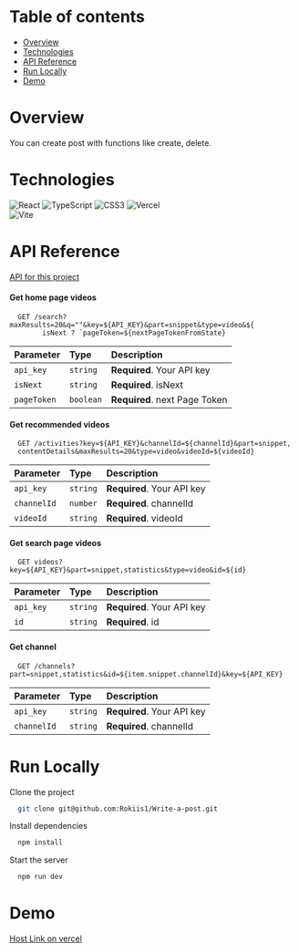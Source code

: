 # Table of contents

- [Overview](#overview)
- [Technologies](#technologies)
- [API Reference](#api-reference)
- [Run Locally](#run-locally)
- [Demo](#demo)

# Overview

You can create post with functions like create, delete.

# Technologies

![React](https://img.shields.io/badge/react-%2320232a.svg?style=for-the-badge&logo=react&logoColor=%2361DAFB) 
![TypeScript](https://img.shields.io/badge/typescript-%23007ACC.svg?style=for-the-badge&logo=typescript&logoColor=white)
![CSS3](https://img.shields.io/badge/css3-%231572B6.svg?style=for-the-badge&logo=css3&logoColor=white)
![Vercel](https://img.shields.io/badge/vercel-%23000000.svg?style=for-the-badge&logo=vercel&logoColor=white)	
![Vite](https://img.shields.io/badge/vite-%23646CFF.svg?style=for-the-badge&logo=vite&logoColor=white)

# API Reference

[API for this project](https://notes-card.onrender.com)

#### Get home page videos

```http
  GET /search?maxResults=20&q=""&key=${API_KEY}&part=snippet&type=video&${
        isNext ? `pageToken=${nextPageTokenFromState}
```

| Parameter | Type     | Description                |
| :-------- | :------- | :------------------------- |
| `api_key` | `string` | **Required**. Your API key |
| `isNext`  | `string` | **Required**. isNext  |
| `pageToken` | `boolean`| **Required**. next Page Token |

#### Get recommended videos 

```http
  GET /activities?key=${API_KEY}&channelId=${channelId}&part=snippet,
  contentDetails&maxResults=20&type=video&videoId=${videoId}
```

| Parameter | Type     | Description                       |
| :-------- | :------- | :-------------------------------- |
| `api_key` | `string` | **Required**. Your API key |
| `channelId`| `number`| **Required**. channelId |
| `videoId`| `string`  | **Required**. videoId |

#### Get search page videos

```http
  GET videos?key=${API_KEY}&part=snippet,statistics&type=video&id=${id}
```

| Parameter | Type     | Description                |
| :-------- | :------- | :------------------------- |
| `api_key` | `string` | **Required**. Your API key |
| `id`| `string`| **Required**. id |

#### Get channel

```http
  GET /channels?part=snippet,statistics&id=${item.snippet.channelId}&key=${API_KEY}
```

| Parameter | Type     | Description                |
| :-------- | :------- | :------------------------- |
| `api_key` | `string` | **Required**. Your API key |
| `channelId`| `string`| **Required**. channelId |

# Run Locally

Clone the project

```bash
  git clone git@github.com:Rokiis1/Write-a-post.git
```

Install dependencies

```bash
  npm install
```

Start the server

```bash
  npm run dev
```

# Demo

[Host Link on vercel](https://poster-six.vercel.app/)
